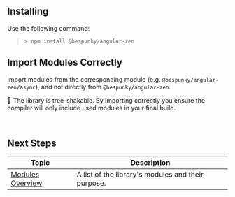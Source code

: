 ## Installing
Use the following command:

> `> npm install @bespunky/angular-zen`

## Import Modules Correctly
Import modules from the corresponding module (e.g. `@bespunky/angular-zen/async`), and not directly from `@bespunky/angular-zen`.

🌳 The library is tree-shakable. By importing correctly you ensure the compiler will only include used modules in your final build.

<br/>

## Next Steps

| Topic              | Description                                            |
|--------------------|--------------------------------------------------------|
| [Modules Overview](Modules-Overview.html) | A list of the library's modules and their purpose. |